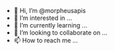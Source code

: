 - 👋 Hi, I’m @morpheusapis
- 👀 I’m interested in ...
- 🌱 I’m currently learning ...
- 💞️ I’m looking to collaborate on ...
- 📫 How to reach me ...

<!---
morpheusapis/morpheusapis is a ✨ special ✨ repository because its `README.md` (this file) appears on your GitHub profile.
You can click the Preview link to take a look at your changes.
--->

